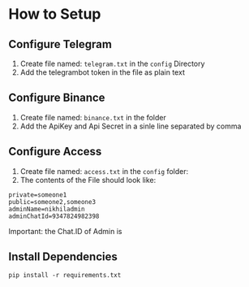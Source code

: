 # How to Setup
## Configure Telegram
1. Create file named: `telegram.txt` in the `config` Directory 
2. Add the telegrambot token in the file as plain text

## Configure Binance
1. Create file named: `binance.txt` in the folder 
2. Add the ApiKey and Api Secret in a sinle line separated by comma

## Configure Access
1. Create file named: `access.txt` in the `config` folder:
2. The contents of the File should look like:

```
private=someone1
public=someone2,someone3
adminName=nikhiladmin
adminChatId=9347824982398
```
Important: the Chat.ID of Admin is 

## Install Dependencies
`pip install -r requirements.txt`
